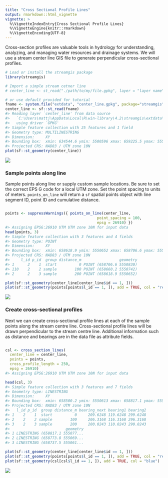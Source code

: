 ```yaml
---
title: "Cross Sectional Profile Lines"
output: rmarkdown::html_vignette
vignette: >
  %\VignetteIndexEntry{Cross Sectional Profile Lines}
  %\VignetteEngine{knitr::rmarkdown}
  %\VignetteEncoding{UTF-8}
---
```




Cross-section profiles are valuable tools in hydrology for understanding, analyzing, and managing water resources and drainage systems. We will use a stream center line GIS file to generate perpendicular cross-sectional profiles.



```r
# Load or install the streamgis package
library(streamgis)

# Import a simple stream cetner line
# center_line <- st_read("./path/to/my/file.gpkg", layer = "layer name")

# or use default provided for tutorial
fname <- system.file("extdata", "center_line.gpkg", package="streamgis")
center_line <- sf::st_read(fname)
#> Reading layer `center_line' from data source 
#>   `C:\Users\mattj\AppData\Local\R\win-library\4.2\streamgis\extdata\center_line.gpkg' 
#>   using driver `GPKG'
#> Simple feature collection with 25 features and 1 field
#> Geometry type: MULTILINESTRING
#> Dimension:     XY
#> Bounding box:  xmin: 634544.6 ymin: 5500596 xmax: 659225.5 ymax: 5553726
#> Projected CRS: NAD83 / UTM zone 10N
plot(sf::st_geometry(center_line))
```

![](C:/Users/mattj/AppData/Local/Temp/RtmpiUtueP/preview-70787a5e2d12.dir/cross-sectional-profile-lines_files/figure-html/setup-1.png)<!-- -->


### Sample points along line

Sample points along line or supply custom sample locations. Be sure to set the correct EPS G code for a local UTM zone. Set the point spacing to units of meters. `points_on_line` will return a `sf` spatial points object with line segment ID, point ID and cumulative distance. 



```r

points <- suppressWarnings({ points_on_line(center_line,
                                         point_spacing = 100,
                                         epsg = 26910) })
#> Assigning EPSG:26910 UTM UTM zone 10N for input data
head(points, 3)
#> Simple feature collection with 3 features and 4 fields
#> Geometry type: POINT
#> Dimension:     XY
#> Bounding box:  xmin: 658618.9 ymin: 5550652 xmax: 658706.6 ymax: 5550830
#> Projected CRS: NAD83 / UTM zone 10N
#>     l_id p_id  group distance_m                 geometry
#> 1      2    1  start          0 POINT (658706.6 5550830)
#> 110    2    2 sample        100 POINT (658660.2 5550742)
#> 2      2    3 sample        200 POINT (658618.9 5550652)

plot(sf::st_geometry(center_line[center_line$id == 1, ]))
plot(sf::st_geometry(points[points$l_id == 1, ]), add = TRUE, col = "red")
```

![](C:/Users/mattj/AppData/Local/Temp/RtmpiUtueP/preview-70787a5e2d12.dir/cross-sectional-profile-lines_files/figure-html/pol-1.png)<!-- -->

### Create cross-sectional profiles

Next we can create cross-sectional profile lines at each of the sample points along the stream centre line. Cross-sectional profile lines will be drawn perpendicular to the stream centre line. Additional information such as distance and bearings are in the data file as attribute fields.



```r

csl <- cross_section_lines(
  center_line = center_line,
  points = points,
  cross_profile_length = 250,
  epsg = 26910)
#> Assigning EPSG:26910 UTM UTM zone 10N for input data

head(csl, 3)
#> Simple feature collection with 3 features and 7 fields
#> Geometry type: LINESTRING
#> Dimension:     XY
#> Bounding box:  xmin: 658500.2 ymin: 5550613 xmax: 658817.1 ymax: 5550889
#> Projected CRS: NAD83 / UTM zone 10N
#>   l_id p_id  group distance_m bearing_next bearing1 bearing2
#> 1    2    1  start          0     209.6248 119.6248 299.6248
#> 2    2    2 sample        100     206.3168 116.3168 296.3168
#> 3    2    3 sample        200     200.0243 110.0243 290.0243
#>                         geometry
#> 1 LINESTRING (658817.1 555077...
#> 2 LINESTRING (658773.8 555069...
#> 3 LINESTRING (658737.5 555061...

plot(sf::st_geometry(center_line[center_line$id == 1, ]))
plot(sf::st_geometry(points[points$l_id == 1, ]), add = TRUE, col = "red")
plot(sf::st_geometry(csl[csl$l_id == 1, ]), add = TRUE, col = "blue")
```

![](C:/Users/mattj/AppData/Local/Temp/RtmpiUtueP/preview-70787a5e2d12.dir/cross-sectional-profile-lines_files/figure-html/cls-1.png)<!-- -->





